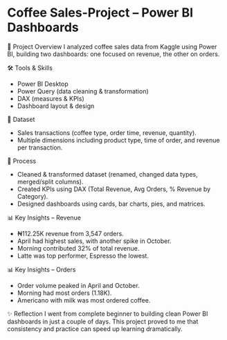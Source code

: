 # Coffee Sales-Project – Power BI Dashboards

📌 Project Overview
I analyzed coffee sales data from Kaggle using Power BI, building two dashboards: one focused on revenue, the other on orders.

🛠 Tools & Skills
- Power BI Desktop  
- Power Query (data cleaning & transformation)  
- DAX (measures & KPIs)  
- Dashboard layout & design  

📂 Dataset
- Sales transactions (coffee type, order time, revenue, quantity).  
- Multiple dimensions including product type, time of order, and revenue per transaction.  

🔑 Process
- Cleaned & transformed dataset (renamed, changed data types, merged/split columns).  
- Created KPIs using DAX (Total Revenue, Avg Orders, % Revenue by Category).  
- Designed dashboards using cards, bar charts, pies, and matrices.  

📊 Key Insights – Revenue
- ₦112.25K revenue from 3,547 orders.  
- April had highest sales, with another spike in October.  
- Morning contributed 32% of total revenue.  
- Latte was top performer, Espresso the lowest.  

📊 Key Insights – Orders
- Order volume peaked in April and October.  
- Morning had most orders (1.18K).  
- Americano with milk was most ordered coffee.  

✨ Reflection
I went from complete beginner to building clean Power BI dashboards in just a couple of days. This project proved to me that consistency and practice can speed up learning dramatically.  
